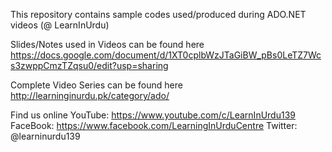 This repository contains sample codes used/produced during ADO.NET videos (@ LearnInUrdu)

Slides/Notes used in Videos can be found here
https://docs.google.com/document/d/1XT0cplbWzJTaGiBW_pBs0LeTZ7Wcs3zwppCmzTZqsu0/edit?usp=sharing

Complete Video Series can be found here 
http://learninginurdu.pk/category/ado/

Find us online
YouTube: https://www.youtube.com/c/LearnInUrdu139
FaceBook: https://www.facebook.com/LearningInUrduCentre
Twitter: @learninurdu139

